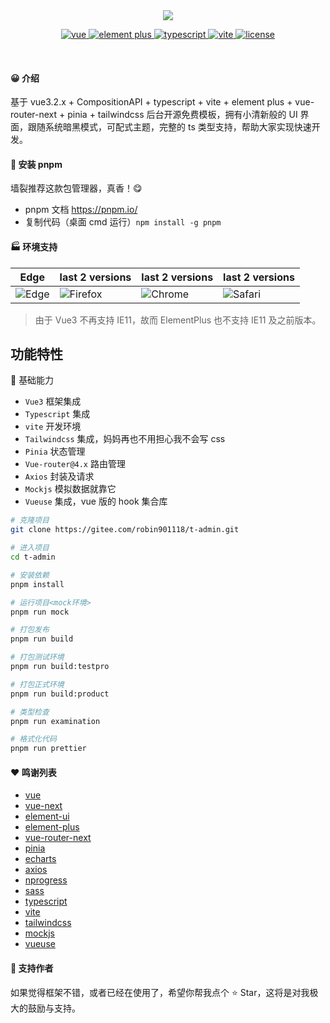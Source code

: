 <div align="center">
	<img src="https://stc-act.oss-cn-hangzhou.aliyuncs.com//test/upload/2022-01-18/96d9d06f-3f68-4475-86a0-19e3f3caefbd.png">
	<p align="center">
	    <a href="https://v3.vuejs.org/" target="_blank">
	        <img src="https://img.shields.io/badge/vue.js-vue3.x-green" alt="vue">
	    </a>
	    <a href="https://element-plus.gitee.io/#/zh-CN/component/changelog" target="_blank">
	        <img src="https://img.shields.io/badge/element--plus-%3E2.0.0-blue" alt="element plus">
	    </a>
		<a href="https://www.tslang.cn/" target="_blank">
	        <img src="https://img.shields.io/badge/typescript-%3E4.0.0-blue" alt="typescript">
	    </a>
		<a href="https://vitejs.dev/" target="_blank">
		    <img src="https://img.shields.io/badge/vite-%3E2.0.0-yellow" alt="vite">
		</a>
		<a href="https://gitee.com/lyt-top/vue-next-admin/blob/master/LICENSE" target="_blank">
		    <img src="https://img.shields.io/badge/license-MIT-success" alt="license">
		</a>
	</p>
	<p>&nbsp;</p>
</div>

#### 😀 介绍

基于 vue3.2.x + CompositionAPI + typescript + vite + element plus + vue-router-next + pinia + tailwindcss 后台开源免费模板，拥有小清新般的 UI 界面，跟随系统暗黑模式，可配式主题，完整的 ts 类型支持，帮助大家实现快速开发。

#### 🚧 安装 pnpm

墙裂推荐这款包管理器，真香！😋

-   pnpm 文档 <a href="https://pnpm.io/" target="_blank">https://pnpm.io/</a>
-   复制代码（桌面 cmd 运行）`npm install -g pnpm`

#### 🏭 环境支持

| Edge                                                                     | last 2 versions                                                                   | last 2 versions                                                                | last 2 versions                                                                |
| ------------------------------------------------------------------------ | --------------------------------------------------------------------------------- | ------------------------------------------------------------------------------ | ------------------------------------------------------------------------------ |
| ![Edge](https://cdn.jsdelivr.net/npm/@browser-logos/edge/edge_32x32.png) | ![Firefox](https://cdn.jsdelivr.net/npm/@browser-logos/firefox/firefox_32x32.png) | ![Chrome](https://cdn.jsdelivr.net/npm/@browser-logos/chrome/chrome_32x32.png) | ![Safari](https://cdn.jsdelivr.net/npm/@browser-logos/safari/safari_32x32.png) |

> 由于 Vue3 不再支持 IE11，故而 ElementPlus 也不支持 IE11 及之前版本。

## 功能特性

🔨 基础能力

-   `Vue3` 框架集成
-   `Typescript` 集成
-   `vite` 开发环境
-   `Tailwindcss` 集成，妈妈再也不用担心我不会写 css
-   `Pinia` 状态管理
-   `Vue-router@4.x` 路由管理
-   `Axios` 封装及请求
-   `Mockjs` 模拟数据就靠它
-   `Vueuse` 集成，vue 版的 hook 集合库

```bash
# 克隆项目
git clone https://gitee.com/robin901118/t-admin.git

# 进入项目
cd t-admin

# 安装依赖
pnpm install

# 运行项目<mock环境>
pnpm run mock

# 打包发布
pnpm run build

# 打包测试环境
pnpm run build:testpro

# 打包正式环境
pnpm run build:product

# 类型检查
pnpm run examination

# 格式化代码
pnpm run prettier
```

#### ❤️ 鸣谢列表

-   <a href="https://github.com/vuejs/vue" target="_blank">vue</a>
-   <a href="https://github.com/vuejs/vue-next" target="_blank">vue-next</a>
-   <a href="https://github.com/ElemeFE/element" target="_blank">element-ui</a>
-   <a href="https://github.com/element-plus/element-plus" target="_blank">element-plus</a>
-   <a href="https://github.com/vuejs/vue-router-next" target="_blank">vue-router-next</a>
-   <a href="https://github.com/vuejs/pinia" target="_blank">pinia</a>
-   <a href="https://github.com/apache/echarts" target="_blank">echarts</a>
-   <a href="https://github.com/axios/axios" target="_blank">axios</a>
-   <a href="https://github.com/rstacruz/nprogress" target="_blank">nprogress</a>
-   <a href="https://github.com/sass/sass" target="_blank">sass</a>
-   <a href="https://github.com/microsoft/TypeScript" target="_blank">typescript</a>
-   <a href="https://github.com/vitejs/vite" target="_blank">vite</a>
-   <a href="https://github.com/tailwindlabs/tailwindcss" target="_blank">tailwindcss</a>
-   <a href="https://github.com/nuysoft/Mock/tree/refactoring" target="_blank">mockjs</a>
-   <a href="https://github.com/vueuse/vueuse" target="_blank">vueuse</a>

#### 💌 支持作者

如果觉得框架不错，或者已经在使用了，希望你帮我点个 ⭐ Star，这将是对我极大的鼓励与支持。
